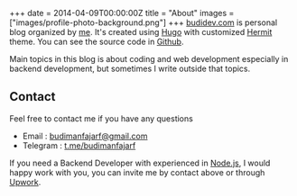 +++
date = 2014-04-09T00:00:00Z
title = "About"
images = ["images/profile-photo-background.png"]
+++
[budidev.com](https://budidev.com) is personal blog organized by [me](/). It's created using [Hugo](https://themes.gohugo.io) with customized [Hermit](https://themes.gohugo.io/hermit) theme. You can see the source code in [Github](https://github.com/budimanfajarf/blog). 

Main topics in this blog is about coding and web development especially in backend development, but sometimes I write outside that topics.

## Contact

Feel free to contact me if you have any questions

* Email : [budimanfajarf@gmail.com](mailto:budimanfajarf@gmail.com)
* Telegram : [t.me/budimanfajarf](https://t.me/budimanfajarf)

If you need a Backend Developer with experienced in [Node.js](https://nodejs.org), I would happy work with you, you can invite me by contact above or through [Upwork](https://www.upwork.com/freelancers/\~01b8d55d6a5a8f1077).
